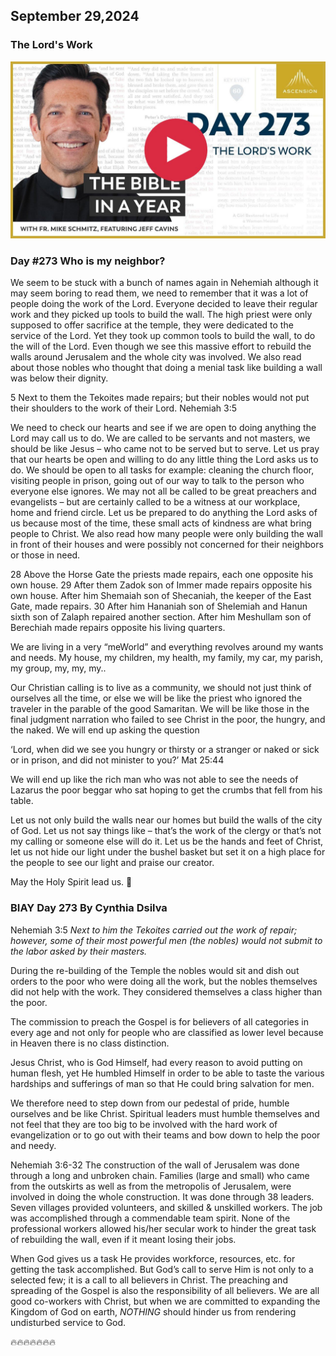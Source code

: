 ## September 29,2024

### The Lord's Work

[![The Lord's Work](https://raw.githubusercontent.com/linusjf/BIAY/main/September/jpgs/Day273.jpg)](https://youtu.be/2qNdSZ_oPQc "The Lord's Work")

### Day #273 Who is my neighbor?

We seem to be stuck with a bunch of names again in Nehemiah although it may seem boring to read them, we need to remember that it was a lot of people doing the work of the Lord. Everyone decided to leave their regular work and they picked up tools to build the wall. The high priest were only supposed to offer sacrifice at the temple, they were dedicated to the service of the Lord. Yet they took up common tools to build the wall, to do the will of the Lord.
Even though we see this massive effort to rebuild the walls around Jerusalem and the whole city was involved. We also read about those nobles who thought that doing a menial task like building a wall was below their dignity.

5 Next to them the Tekoites made repairs; but their nobles would not put their shoulders to the work of their Lord. Nehemiah 3:5

We need to check our hearts and see if we are open to doing anything the Lord may call us to do.
We are called to be servants and not masters, we should be like Jesus – who came not to be served but to serve. Let us pray that our hearts be open and willing to do any little thing the Lord asks us to do. We should be open to all tasks for example: cleaning the church floor, visiting people in prison, going out of our way to talk to the person who everyone else ignores.
We may not all be called to be great preachers and evangelists – but are certainly called to be a witness at our workplace, home and friend circle. Let us be prepared to do anything the Lord asks of us because most of the time, these small acts of kindness are what bring people to Christ.
We also read how many people were only building the wall in front of their houses and were possibly not concerned for their neighbors or those in need.

28 Above the Horse Gate the priests made repairs, each one opposite his own house. 29 After them Zadok son of Immer made repairs opposite his own house. After him Shemaiah son of Shecaniah, the keeper of the East Gate, made repairs. 30 After him Hananiah son of Shelemiah and Hanun sixth son of Zalaph repaired another section. After him Meshullam son of Berechiah made repairs opposite his living quarters.

We are living in a very “meWorld” and everything revolves around my wants and needs. My house, my children, my health, my family, my car, my parish, my group, my, my, my..

Our Christian calling is to live as a community, we should not just think of ourselves all the time, or else we will be like the priest who ignored the traveler in the parable of the good Samaritan.
We will be like those in the final judgment narration who failed to see Christ in the poor, the hungry, and the naked. We will end up asking the question

‘Lord, when did we see you hungry or thirsty or a stranger or naked or sick or in prison, and did not minister to you?’ Mat 25:44

We will end up like the rich man who was not able to see the needs of Lazarus the poor beggar who sat hoping to get the crumbs that fell from his table.

Let us not only build the walls near our homes but build the walls of the city of God. Let us not say things like – that’s the work of the clergy or that’s not my calling or someone else will do it.
Let us be the hands and feet of Christ, let us not hide our light under the bushel basket but set it on a high place for the people to see our light and praise our creator.

May the Holy Spirit lead us. 🙏

### BIAY Day 273 By Cynthia Dsilva

Nehemiah 3:5
*Next to him the Tekoites carried out the work of repair; however, some of their most powerful men (the nobles) would not submit to the labor asked by their masters.*

During the re-building of the Temple the nobles would sit and dish out orders to the poor who were doing all the work, but the nobles themselves did not help with the work.  They considered themselves a class higher than the poor.

The commission to preach the Gospel is for believers of all categories in every age and not only for people who are classified as lower level because in Heaven there is no class distinction.

Jesus Christ, who is God Himself, had every reason to avoid putting on human flesh, yet He humbled Himself in order to be able to taste the various hardships and sufferings of man so that He could bring salvation for men.

We therefore need to step down from our pedestal of pride, humble ourselves and be like Christ.  Spiritual leaders must humble themselves and not feel that they are too big to be involved with the hard work of evangelization or to go out with their teams and bow down to help the poor and needy.

Nehemiah 3:6-32
The construction of the wall of Jerusalem was done through a long and unbroken chain.  Families (large and small) who came from the outskirts as well as from the metropolis of Jerusalem, were involved in doing the whole construction.  It was done through 38 leaders.  Seven villages provided volunteers, and skilled & unskilled workers.  The job was accomplished through a commendable team spirit.  None of the professional workers allowed his/her secular work to hinder the great task of rebuilding the wall, even if it meant losing their jobs.

When God gives us a task He provides workforce, resources, etc. for getting the task accomplished.  But God’s call to serve Him is not only to a selected few; it is a call to all believers in Christ.  The preaching and spreading of the Gospel is also the responsibility of all believers.  We are all good co-workers with Christ, but when we are committed to expanding the Kingdom of God on earth, *NOTHING* should hinder us from rendering undisturbed service to God.

🔥🔥🔥🔥🔥🔥🔥
